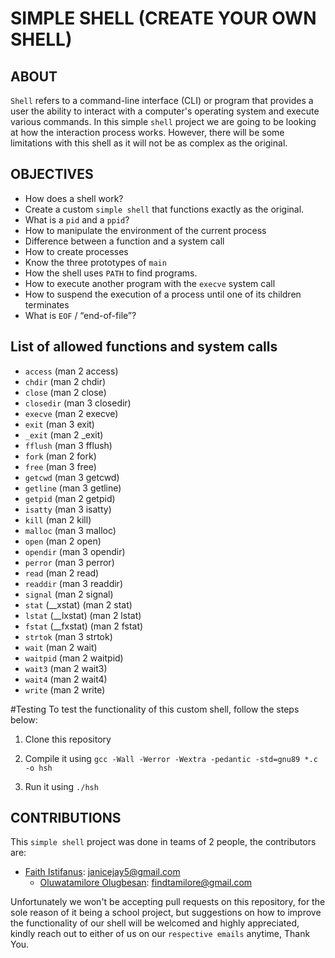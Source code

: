 # SIMPLE SHELL (CREATE YOUR OWN SHELL)

## ABOUT

`Shell` refers to a command-line interface (CLI) or program that provides a user the ability to interact with a computer's operating system and execute various commands.
In this simple `shell` project we are going to be looking at how the interaction process works. However, there will be some limitations with this shell as it will not be as complex as the original.

## OBJECTIVES

- How does a shell work?
- Create a custom `simple shell` that functions exactly as the original.
- What is a `pid` and a `ppid`?
- How to manipulate the environment of the current process
- Difference between a function and a system call
- How to create processes
- Know the three prototypes of `main`
- How the shell uses `PATH` to find programs.
- How to execute another program with the `execve` system call
- How to suspend the execution of a process until one of its children terminates
- What is `EOF` / “end-of-file”?

## List of allowed functions and system calls

- `access` (man 2 access)
- `chdir` (man 2 chdir)
- `close` (man 2 close)
- `closedir` (man 3 closedir)
- `execve` (man 2 execve)
- `exit` (man 3 exit)
- `_exit` (man 2 _exit)
- `fflush` (man 3 fflush)
- `fork` (man 2 fork)
- `free` (man 3 free)
- `getcwd` (man 3 getcwd)
- `getline` (man 3 getline)
- `getpid` (man 2 getpid)
- `isatty` (man 3 isatty)
- `kill` (man 2 kill)
- `malloc` (man 3 malloc)
- `open` (man 2 open)
- `opendir` (man 3 opendir)
- `perror` (man 3 perror)
- `read` (man 2 read)
- `readdir` (man 3 readdir)
- `signal` (man 2 signal)
- `stat` (__xstat) (man 2 stat)
- `lstat` (__lxstat) (man 2 lstat)
- `fstat` (__fxstat) (man 2 fstat)
- `strtok` (man 3 strtok)
- `wait` (man 2 wait)
- `waitpid` (man 2 waitpid)
- `wait3` (man 2 wait3)
- `wait4` (man 2 wait4)
- `write` (man 2 write)

#Testing
To test the functionality of this custom shell, follow the steps below:
1. Clone this repository

2. Compile it using `gcc -Wall -Werror -Wextra -pedantic -std=gnu89 *.c -o hsh`

3. Run it using `./hsh`

## CONTRIBUTIONS
This `simple shell` project was done in teams of 2 people, the contributors are:
- [Faith Istifanus](https://github.com/Janicejay): janicejay5@gmail.com <br/>
  - [Oluwatamilore Olugbesan](https://github.com/Tamilore-0): findtamilore@gmail.com

Unfortunately we won't be accepting pull requests on this repository, for the sole reason of it being a school project, but suggestions on how to improve the functionality of our shell will be welcomed and highly appreciated, kindly reach out to either of us on our `respective emails` anytime, Thank You.
